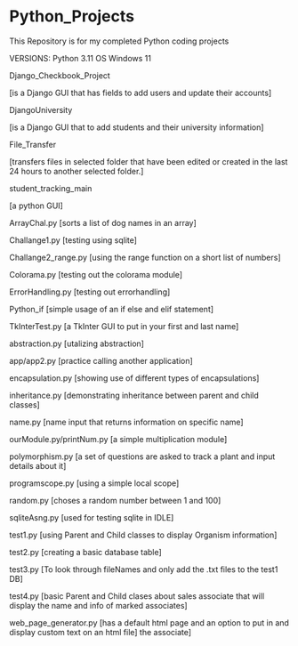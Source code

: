 # Python_Projects
This Repository is for my completed Python coding projects 

VERSIONS:
Python 3.11
OS Windows 11


  Django_Checkbook_Project
  
  
[is a Django GUI that has fields to add users and update their accounts]

  DjangoUniversity
  
  
[is a Django GUI that to add students and their university information]

  File_Transfer 
  
  
[transfers files in selected folder that have been edited or created 
in the last 24 hours to another selected folder.]

  student_tracking_main
  
  
[a python GUI]


  ArrayChal.py
[sorts a list of dog names in an array]

  Challange1.py
[testing using sqlite]

  Challange2_range.py
[using the range function on a short list of numbers]

  Colorama.py
[testing out the colorama module]

  ErrorHandling.py
[testing out errorhandling]

  Python_if
[simple usage of an if else and elif statement]

  TkInterTest.py
[a TkInter GUI to put in your first and last name]

  abstraction.py
[utalizing abstraction]

  app/app2.py
[practice calling another application]

  encapsulation.py
[showing use of different types of encapsulations]

  inheritance.py
[demonstrating inheritance between parent and child classes]

  name.py
[name input that returns information on specific name]

  ourModule.py/printNum.py
[a simple multiplication module]

  polymorphism.py
[a set of questions are asked to track a plant and 
input details about it]

  programscope.py
[using a simple local scope]

  random.py
[choses a random number between 1 and 100]

  sqliteAsng.py
[used for testing sqlite in IDLE]

 test1.py 
[using Parent and Child classes to display Organism information] 

  test2.py
[creating a basic database table]

  test3.py
[To look through fileNames and only add the .txt files to the test1 DB]

  test4.py
[basic Parent and Child clases about sales associate that will display the name and info of marked associates]

  web_page_generator.py
[has a default html page and an option to put in and display custom text on an html file]
the associate]
